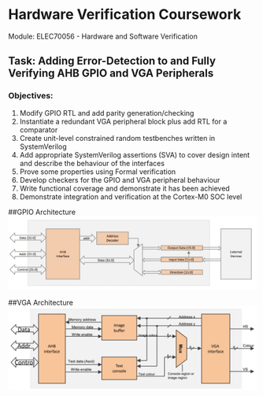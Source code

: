 # Hardware Verification Coursework

Module: ELEC70056 - Hardware and Software Verification

## Task: Adding Error-Detection to and Fully Verifying AHB GPIO and VGA Peripherals

### Objectives:
1. Modify GPIO RTL and add parity generation/checking
2. Instantiate a redundant VGA peripheral block plus add RTL for a comparator
3. Create unit-level constrained random testbenches written in SystemVerilog
4. Add appropriate SystemVerilog assertions (SVA) to cover design intent and describe the behaviour of the interfaces
5. Prove some properties using Formal verification
6. Develop checkers for the GPIO and VGA peripheral behaviour
7. Write functional coverage and demonstrate it has been achieved
8. Demonstrate integration and verification at the Cortex-M0 SOC level


##GPIO Architecture
![GPIO Architecture](https://github.com/NikolayMiladinov/Hardware-Verification-Coursework/blob/master/GPIO%20Architecture.jpg)


##VGA Architecture
![VGA Architecture](https://github.com/NikolayMiladinov/Hardware-Verification-Coursework/blob/master/VGA%20Architecture.jpg)